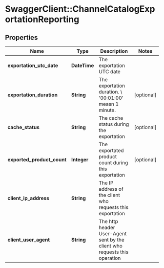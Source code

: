 # SwaggerClient::ChannelCatalogExportationReporting

## Properties
Name | Type | Description | Notes
------------ | ------------- | ------------- | -------------
**exportation_utc_date** | **DateTime** | The exportation UTC date | 
**exportation_duration** | **String** | The exportation duration. \\ &#39;00:01:00&#39; measn 1 minute.  | [optional] 
**cache_status** | **String** | The cache status during the exportation | [optional] 
**exported_product_count** | **Integer** | The exportated product count during this exportation | [optional] 
**client_ip_address** | **String** | The IP address of the client who requests this exportation | 
**client_user_agent** | **String** | The http header User-Agent sent by the client who requests this operation | 


